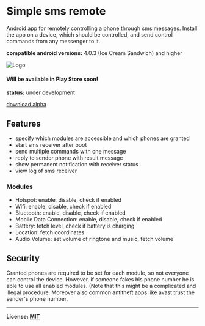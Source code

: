 # Simple sms remote 
Android app for remotely controlling a phone through sms messages.
Install the app on a device, which should be controlled, and send control commands from any messenger to it.

**compatible android versions:** 4.0.3 (Ice Cream Sandwich) and higher

![Logo](https://raw.githubusercontent.com/tranquvis/SimpleSmsRemote/master/.github/logo.png)

#### Will be available in Play Store soon!
**status:** under development

[download alpha](https://raw.githubusercontent.com/tranquvis/SimpleSmsRemote/master/app/app-release-alpha-0.10.apk)

## Features
* specify which modules are accessible and which phones are granted
* start sms receiver after boot
* send multiple commands with one message
* reply to sender phone with result message
* show permanent notification with receiver status
* view log of sms receiver

### Modules
* Hotspot: enable, disable, check if enabled
* Wifi: enable, disable, check if enabled
* Bluetooth: enable, disable, check if enabled
* Mobile Data Connection: enable, disable, check if enabled
* Battery: fetch level, check if battery is charging
* Location: fetch coordinates
* Audio Volume: set volume of ringtone and music, fetch volume

## Security
Granted phones are required to be set for each module, so not everyone can control the device.
However, if someone fakes his phone number he is able to use all enabled modules. (Note that this might be a complicated and illegal procedure. Moreover also common antitheft apps like avast trust the sender's phone number.

***
**License: [MIT](LICENSE)**

